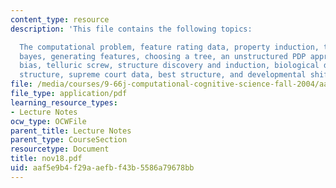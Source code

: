 ```yaml
---
content_type: resource
description: 'This file contains the following topics:

  The computational problem, feature rating data, property induction, theory based
  bayes, generating features, choosing a tree, an unstructured PDP approach, inductive
  bias, telluric screw, structure discovery and induction, biological data, grammer
  structure, supreme court data, best structure, and developmental shift.'
file: /media/courses/9-66j-computational-cognitive-science-fall-2004/aaf5e9b4f29aaefbf43b5586a79678bb_nov18.pdf
file_type: application/pdf
learning_resource_types:
- Lecture Notes
ocw_type: OCWFile
parent_title: Lecture Notes
parent_type: CourseSection
resourcetype: Document
title: nov18.pdf
uid: aaf5e9b4-f29a-aefb-f43b-5586a79678bb
---
```

